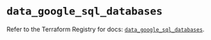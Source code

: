 # `data_google_sql_databases`

Refer to the Terraform Registry for docs: [`data_google_sql_databases`](https://registry.terraform.io/providers/hashicorp/google/5.30.0/docs/data-sources/sql_databases).
